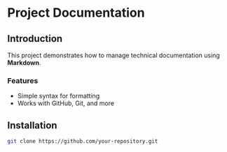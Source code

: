 # Project Documentation
## Introduction
This project demonstrates how to manage technical documentation using **Markdown**.

### Features
- Simple syntax for formatting
- Works with GitHub, Git, and more

## Installation
```bash
git clone https://github.com/your-repository.git
